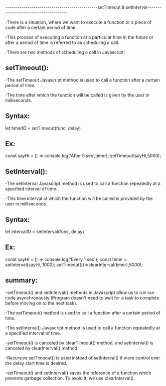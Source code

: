----------------------------------------------setTimeout & setInterval--------------------------------------

-There is a situation, where we want to execute a function or a piece of code after a certain period of time.

-This process of executing a function at a particular time in the future or after a period of time is referred to as scheduling a call.

-There are two methods of scheduling a call in Javascript:

## setTimeout():

-The setTimeout Javascript method is used to call a function after a certain period of time. 

-The time after which the function will be called is given by the user in milliseconds.

## Syntax:
let timerID = setTimeout(func, delay)
## Ex:
const sayHi = () => console.log('After 5 sec',timer);
setTimeout(sayHi,5000);

## SetInterval():

-The setInterval Javascript method is used to call a function repeatedly at a specified interval of time. 

-This time interval at which the function will be called is provided by the user in milliseconds.

## Syntax:
let intervalID = setInterval(func, delay)

## Ex:
const sayHi = () => console.log(‘Every 1 sec');
const timer = setInterval(sayHi, 1000);
setTimeout(()=>clearInterval(timer),5000);

## summary:

-setTimeout() and setInterval() methods in Javascript allow us to run our code asynchronously (Program doesn't need to wait for a task to complete before moving on to the next task).

-The setTimeout() method is used to call a function after a certain period of time.

-The setInterval() Javascript method is used to call a function repeatedly at a specified interval of time.

-setTimeout() is canceled by clearTimeout() method, and setInterval() is canceled by clearInterval() method



-Recursive setTimeout() is used instead of setInterval() if more control over the delay start time is desired.

-setTimeout() and setInterval() saves the reference of a function which prevents garbage collection. To avoid it, we use clearInterval().

